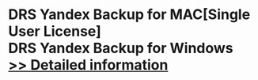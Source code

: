 # DRS Yandex Backup for MAC[Single User License]<br />DRS Yandex Backup for Windows<br />[>> Detailed information](https://secure.shareit.com/shareit/product.html?productid=301004916&affiliateid=200057808)